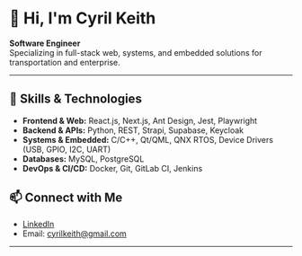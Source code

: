 # 👋 Hi, I'm Cyril Keith

**Software Engineer**  
Specializing in full-stack web, systems, and embedded solutions for transportation and enterprise.

---

## 🚀 Skills & Technologies

- **Frontend & Web:** React.js, Next.js, Ant Design, Jest, Playwright
- **Backend & APIs:** Python, REST, Strapi, Supabase, Keycloak
- **Systems & Embedded:** C/C++, Qt/QML, QNX RTOS, Device Drivers (USB, GPIO, I2C, UART)
- **Databases:** MySQL, PostgreSQL
- **DevOps & CI/CD:** Docker, Git, GitLab CI, Jenkins

## 📫 Connect with Me

- [LinkedIn](https://www.linkedin.com/in/cyrilkeith)
- Email: cyrilkeith@gmail.com

---

<!--
Feel free to reach out regarding collaborations or interesting opportunities!
-->
